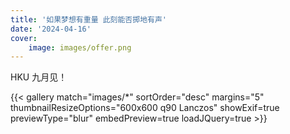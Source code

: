 ```yaml
---
title: '如果梦想有重量 此刻能否掷地有声'
date: '2024-04-16'
cover:
    image: images/offer.png
---
```


HKU 九月见！

{{< gallery match="images/*" sortOrder="desc" margins="5" thumbnailResizeOptions="600x600 q90 Lanczos" showExif=true previewType="blur" embedPreview=true loadJQuery=true >}}

